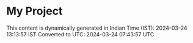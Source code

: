# My Project

This content is dynamically generated in Indian Time (IST): 2024-03-24 13:13:57 IST
Converted to UTC: 2024-03-24 07:43:57 UTC
